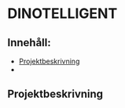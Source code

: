 # DINOTELLIGENT

## Innehåll:
  * [Projektbeskrivning](#projektbeskrivning)
  * 

## Projektbeskrivning
